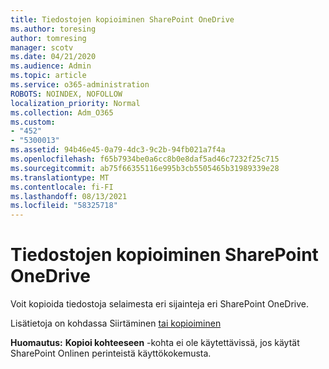 ```yaml
---
title: Tiedostojen kopioiminen SharePoint OneDrive
ms.author: toresing
author: tomresing
manager: scotv
ms.date: 04/21/2020
ms.audience: Admin
ms.topic: article
ms.service: o365-administration
ROBOTS: NOINDEX, NOFOLLOW
localization_priority: Normal
ms.collection: Adm_O365
ms.custom:
- "452"
- "5300013"
ms.assetid: 94b46e45-0a79-4dc3-9c2b-94fb021a7f4a
ms.openlocfilehash: f65b7934be0a6cc8b0e8daf5ad46c7232f25c715
ms.sourcegitcommit: ab75f66355116e995b3cb5505465b31989339e28
ms.translationtype: MT
ms.contentlocale: fi-FI
ms.lasthandoff: 08/13/2021
ms.locfileid: "58325718"
---
```

# <a name="copy-files-in-sharepoint-and-onedrive"></a>Tiedostojen kopioiminen SharePoint OneDrive

Voit kopioida tiedostoja selaimesta eri sijainteja eri SharePoint OneDrive.

Lisätietoja on kohdassa Siirtäminen [tai kopioiminen](https://support.microsoft.com/office/00e2f483-4df3-46be-a861-1f5f0c1a87bc)

**Huomautus:** **Kopioi kohteeseen** -kohta ei ole käytettävissä, jos käytät SharePoint Onlinen perinteistä käyttökokemusta.
